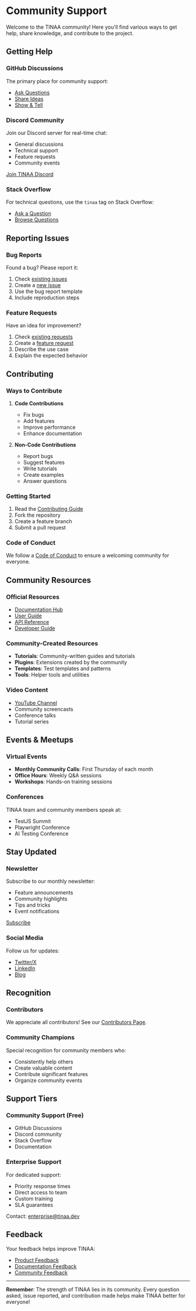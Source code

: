 # Community Support

Welcome to the TINAA community! Here you'll find various ways to get help, share knowledge, and contribute to the project.

## Getting Help

### GitHub Discussions

The primary place for community support:
- [Ask Questions](https://github.com/aj-geddes/tinaa-playwright-msp/issues/categories/q-a)
- [Share Ideas](https://github.com/aj-geddes/tinaa-playwright-msp/issues/categories/ideas)
- [Show & Tell](https://github.com/aj-geddes/tinaa-playwright-msp/issues/categories/show-and-tell)

### Discord Community

Join our Discord server for real-time chat:
- General discussions
- Technical support
- Feature requests
- Community events

[Join TINAA Discord](https://discord.gg/tinaa-community)

### Stack Overflow

For technical questions, use the `tinaa` tag on Stack Overflow:
- [Ask a Question](#)
- [Browse Questions](#)

## Reporting Issues

### Bug Reports

Found a bug? Please report it:
1. Check [existing issues](https://github.com/aj-geddes/tinaa-playwright-msp/issues)
2. Create a [new issue](https://github.com/aj-geddes/tinaa-playwright-msp/issues/new)
3. Use the bug report template
4. Include reproduction steps

### Feature Requests

Have an idea for improvement?
1. Check [existing requests](https://github.com/aj-geddes/tinaa-playwright-msp/issues?q=is%3Aissue+label%3Aenhancement)
2. Create a [feature request](https://github.com/aj-geddes/tinaa-playwright-msp/issues/new?template=feature_request.md)
3. Describe the use case
4. Explain the expected behavior

## Contributing

### Ways to Contribute

1. **Code Contributions**
   - Fix bugs
   - Add features
   - Improve performance
   - Enhance documentation

2. **Non-Code Contributions**
   - Report bugs
   - Suggest features
   - Write tutorials
   - Create examples
   - Answer questions

### Getting Started

1. Read the [Contributing Guide](../DEVELOPMENT.md)
2. Fork the repository
3. Create a feature branch
4. Submit a pull request

### Code of Conduct

We follow a [Code of Conduct](#) to ensure a welcoming community for everyone.

## Community Resources

### Official Resources

- [Documentation Hub](../documentation-index.md)
- [User Guide](../USER_GUIDE.md)
- [API Reference](../API.md)
- [Developer Guide](../DEVELOPER_GUIDE.md)

### Community-Created Resources

- **Tutorials**: Community-written guides and tutorials
- **Plugins**: Extensions created by the community
- **Templates**: Test templates and patterns
- **Tools**: Helper tools and utilities

### Video Content

- [YouTube Channel](#)
- Community screencasts
- Conference talks
- Tutorial series

## Events & Meetups

### Virtual Events

- **Monthly Community Calls**: First Thursday of each month
- **Office Hours**: Weekly Q&A sessions
- **Workshops**: Hands-on training sessions

### Conferences

TINAA team and community members speak at:
- TestJS Summit
- Playwright Conference
- AI Testing Conference

## Stay Updated

### Newsletter

Subscribe to our monthly newsletter:
- Feature announcements
- Community highlights
- Tips and tricks
- Event notifications

[Subscribe](#)

### Social Media

Follow us for updates:
- [Twitter/X](https://twitter.com/tinaa_testing)
- [LinkedIn](https://linkedin.com/company/tinaa)
- [Blog](#)

## Recognition

### Contributors

We appreciate all contributors! See our [Contributors Page](https://github.com/aj-geddes/tinaa-playwright-msp/graphs/contributors).

### Community Champions

Special recognition for community members who:
- Consistently help others
- Create valuable content
- Contribute significant features
- Organize community events

## Support Tiers

### Community Support (Free)

- GitHub Discussions
- Discord community
- Stack Overflow
- Documentation

### Enterprise Support

For dedicated support:
- Priority response times
- Direct access to team
- Custom training
- SLA guarantees

Contact: enterprise@tinaa.dev

## Feedback

Your feedback helps improve TINAA:
- [Product Feedback](#)
- [Documentation Feedback](https://github.com/aj-geddes/tinaa-playwright-msp/issues/new?labels=documentation)
- [Community Feedback](mailto:community@tinaa.dev)

---

**Remember**: The strength of TINAA lies in its community. Every question asked, issue reported, and contribution made helps make TINAA better for everyone!
